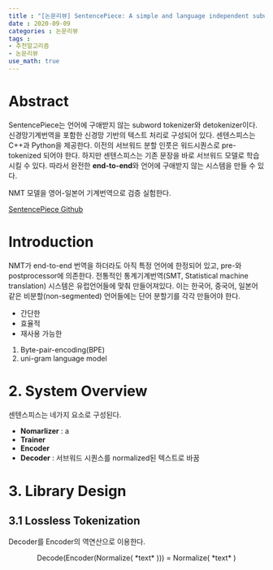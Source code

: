 ```yaml
---
title : "[논문리뷰] SentencePiece: A simple and language independent subword tokenizer and detokenizer for Neural Text Processing"
date : 2020-09-09
categories : 논문리뷰
tags :
- 추천알고리즘
- 논문리뷰
use_math: true
---
```


# Abstract

SentencePiece는 언어에 구애받지 않는 subword tokenizer와 detokenizer이다. 신경망기계번역을 포함한 신경망 기반의 텍스트 처리로 구성되어 있다.
센텐스피스는 C++과 Python을 제공한다. 이전의 서브워드 분할 인풋은 워드시퀀스로 pre-tokenized 되어야 한다. 하지만 센텐스피스는 기존 문장을 바로 서브워드 모델로 학습시킬 수 있다. 따라서 완전한 **end-to-end**와 언어에 구애받지 않는 시스템을 만들 수 있다. 

NMT 모델을 영어-일본어 기계번역으로 검증 실험한다. 

[SentencePiece Github]("https://github.com/google/sentencepiece/)




# Introduction

NMT가 end-to-end 번역을 하더라도 아직 특정 언어에 한정되어 있고, pre-와 postprocessor에 의존한다. 전통적인 통계기계번역(SMT, Statistical machine translation) 시스템은 유럽언어들에 맞춰 만들어져있다. 이는 한국어, 중국어, 일본어 같은 비분할(non-segmented) 언어들에는 단어 분할기를 각각 만들어야 한다. 

- 간단한
- 효율적
- 재사용 가능한

1. Byte-pair-encoding(BPE)
2. uni-gram language model



# 2. System Overview

센텐스피스는 네가지 요소로 구성된다.

- **Nomarlizer** : a 
- **Trainer**
- **Encoder**
- **Decoder** : 서브워드 시퀀스를 normalized된 텍스트로 바꿈




# 3. Library Design

## 3.1 Lossless Tokenization

Decoder를 Encoder의 역연산으로 이용한다.
<center>
   Decode(Encoder(Normalize( *text* ))) = Normalize( *text* )
</center>

